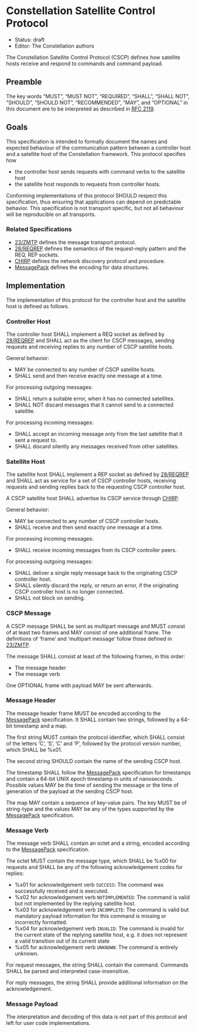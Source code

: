 # Constellation Satellite Control Protocol

* Status: draft
* Editor: The Constellation authors

The Constellation Satellite Control Protocol (CSCP) defines how satellite hosts receive and respond to commands and command payload.

## Preamble

The key words “MUST”, “MUST NOT”, “REQUIRED”, “SHALL”, “SHALL NOT”, “SHOULD”, “SHOULD NOT”, “RECOMMENDED”, “MAY”, and “OPTIONAL” in this document are to be interpreted as described in [RFC 2119](http://tools.ietf.org/html/rfc2119).

## Goals

This specification is intended to formally document the names and expected behaviour of the communication pattern between a controller host and a satellite host of the Constellation framework.
This protocol specifies how

* the controller host sends requests with command verbs to the satellite host
* the satellite host responds to requests from controller hosts.

Conforming implementations of this protocol SHOULD respect this specification, thus ensuring that applications can depend on predictable behavior.
This specification is not transport specific, but not all behaviour will be reproducible on all transports.

### Related Specifications

* [23/ZMTP](http://rfc.zeromq.org/spec:23/ZMTP) defines the message transport protocol.
* [28/REQREP](http://rfc.zeromq.org/spec:28/REQREP) defines the semantics of the request-reply pattern and the REQ, REP sockets.
* [CHIRP](https://gitlab.desy.de/constellation/constellation/-/blob/main/docs/protocols/chirp.md) defines the network discovery protocol and procedure.
* [MessagePack](https://github.com/msgpack/msgpack/blob/master/spec.md) defines the encoding for data structures.

## Implementation

The implementation of this protocol for the controller host and the satellite host is defined as follows.

### Controller Host

The controller host SHALL implement a REQ socket as defined by [28/REQREP](http://rfc.zeromq.org/spec:28/REQREP) and SHALL act as the client for CSCP messages, sending requests and receiving replies to any number of CSCP satellite hosts.

General behavior:

* MAY be connected to any number of CSCP satellite hosts.
* SHALL send and then receive exactly one message at a time.

For processing outgoing messages:

* SHALL return a suitable error, when it has no connected satellites.
* SHALL NOT discard messages that it cannot send to a connected satellite.

For processing incoming messages:

* SHALL accept an incoming message only from the last satellite that it sent a request to.
* SHALL discard silently any messages received from other satellites.


### Satellite Host

The satellite host SHALL implement a REP socket as defined by [28/REQREP](http://rfc.zeromq.org/spec:28/REQREP) and SHALL act as service for a set of CSCP controller hosts, receiving requests and sending replies back to the requesting CSCP controller host.

A CSCP satellite host SHALL advertise its CSCP service through [CHIRP](https://gitlab.desy.de/constellation/constellation/-/blob/main/docs/protocols/chirp.md).

General behavior:

* MAY be connected to any number of CSCP controller hosts.
* SHALL receive and then send exactly one message at a time.

For processing incoming messages:

* SHALL receive incoming messages from its CSCP controller peers.

For processing outgoing messages:

* SHALL deliver a single reply message back to the originating CSCP controller host.
* SHALL silently discard the reply, or return an error, if the originating CSCP controller host is no longer connected.
* SHALL not block on sending.


### CSCP Message

A CSCP message SHALL be sent as multipart message and MUST consist of at least two frames and MAY consist of one additional frame.
The definitions of ‘frame’ and ‘multipart message’ follow those defined in [23/ZMTP](http://rfc.zeromq.org/spec:23/ZMTP).

The message SHALL consist at least of the following frames, in this order:

* The message header
* The message verb

One OPTIONAL frame with payload MAY be sent afterwards.


### Message Header

The message header frame MUST be encoded according to the [MessagePack](https://github.com/msgpack/msgpack/blob/master/spec.md) specification.
It SHALL contain two strings, followed by a 64-bit timestamp and a map.

The first string MUST contain the protocol identifier, which SHALL consist of the letters ‘C’, ‘S’, ‘C’ and ‘P’, followed by the protocol version number, which SHALL be %x01.

The second string SHOULD contain the name of the sending CSCP host.

The timestamp SHALL follow the [MessagePack](https://github.com/msgpack/msgpack/blob/master/spec.md) specification for timestamps and contain a 64-bit UNIX epoch timestamp in units of nanoseconds.
Possible values MAY be the time of sending the message or the time of generation of the payload at the sending CSCP host.

The map MAY contain a sequence of key-value pairs.
The key MUST be of string-type and the values MAY be any of the types supported by the [MessagePack](https://github.com/msgpack/msgpack/blob/master/spec.md) specification.


### Message Verb

The message verb SHALL contain an octet and a string, encoded according to the [MessagePack](https://github.com/msgpack/msgpack/blob/master/spec.md) specification.

The octet MUST contain the message type, which SHALL be %x00 for requests and SHALL be any of the following acknowledgement codes for replies:

* %x01 for acknowledgement verb `SUCCESS`: The command was successfully received and is executed.
* %x02 for acknowledgement verb `NOTIMPLEMENTED`: The command is valid but not implemented by the replying satellite host.
* %x03 for acknowledgement verb `INCOMPLETE`: The command is valid but mandatory payload information for this command is missing or incorrectly formatted.
* %x04 for acknowledgement verb `INVALID`: The command is invalid for the current state of the replying satellite host, e.g. it does not represent a valid transition out of its current state
* %x05 for acknowledgement verb `UNKNOWN`: The command is entirely unknown.

For request messages, the string SHALL contain the command.
Commands SHALL be parsed and interpreted case-insensitive.

For reply messages, the string SHALL provide additional information on the acknowledgement.


### Message Payload

The interpretation and decoding of this data is not part of this protocol and left for user code implementations.
